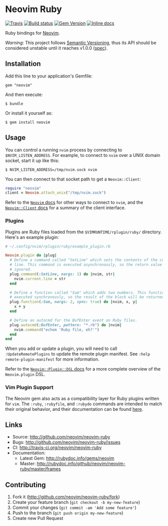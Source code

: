 # Neovim Ruby

[![Travis](https://travis-ci.org/neovim/neovim-ruby.svg?branch=master)](https://travis-ci.org/neovim/neovim-ruby)
[![Build status](https://ci.appveyor.com/api/projects/status/y44k25tcdvvuq0ee?svg=true)](https://ci.appveyor.com/project/alexgenco/neovim-ruby)
[![Gem Version](https://badge.fury.io/rb/neovim.svg)](https://badge.fury.io/rb/neovim)
[![Inline docs](http://inch-ci.org/github/neovim/neovim-ruby.svg?branch=master)](http://inch-ci.org/github/neovim/neovim-ruby)

Ruby bindings for [Neovim](https://github.com/neovim/neovim).

*Warning*: This project follows [Semantic Versioning](http://semver.org/), thus its API should be considered unstable until it reaches v1.0.0 ([spec](http://semver.org/#spec-item-4)).

## Installation

Add this line to your application's Gemfile:

    gem "neovim"

And then execute:

    $ bundle

Or install it yourself as:

    $ gem install neovim

## Usage

You can control a running `nvim` process by connecting to `$NVIM_LISTEN_ADDRESS`. For example, to connect to `nvim` over a UNIX domain socket, start it up like this:

```shell
$ NVIM_LISTEN_ADDRESS=/tmp/nvim.sock nvim
```

You can then connect to that socket path to get a `Neovim::Client`:

```ruby
require "neovim"
client = Neovim.attach_unix("/tmp/nvim.sock")
```

Refer to the [`Neovim` docs](http://www.rubydoc.info/github/neovim/neovim-ruby/master/Neovim) for other ways to connect to `nvim`, and the [`Neovim::Client` docs](http://www.rubydoc.info/github/neovim/neovim-ruby/master/Neovim/Client) for a summary of the client interface.

### Plugins

Plugins are Ruby files loaded from the `$VIMRUNTIME/rplugin/ruby/` directory. Here's an example plugin:

```ruby
# ~/.config/nvim/rplugin/ruby/example_plugin.rb

Neovim.plugin do |plug|
  # Define a command called "SetLine" which sets the contents of the current
  # line. This command is executed asynchronously, so the return value is
  # ignored.
  plug.command(:SetLine, nargs: 1) do |nvim, str|
    nvim.current.line = str
  end

  # Define a function called "Sum" which adds two numbers. This function is
  # executed synchronously, so the result of the block will be returned to nvim.
  plug.function(:Sum, nargs: 2, sync: true) do |nvim, x, y|
    x + y
  end

  # Define an autocmd for the BufEnter event on Ruby files.
  plug.autocmd(:BufEnter, pattern: "*.rb") do |nvim|
    nvim.command("echom 'Ruby file, eh?'")
  end
end
```

When you add or update a plugin, you will need to call `:UpdateRemotePlugins` to update the remote plugin manifest. See `:help remote-plugin-manifest` for more information.

Refer to the [`Neovim::Plugin::DSL` docs](http://www.rubydoc.info/github/neovim/neovim-ruby/master/Neovim/Plugin/DSL) for a more complete overview of the `Neovim.plugin` DSL.

### Vim Plugin Support

The Neovim gem also acts as a compatibility layer for Ruby plugins written for `vim`. The `:ruby`, `:rubyfile`, and `:rubydo` commands are intended to match their original behavior, and their documentation can be found [here](https://neovim.io/doc/user/if_ruby.html).

## Links

* Source: <http://github.com/neovim/neovim-ruby>
* Bugs:   <http://github.com/neovim/neovim-ruby/issues>
* CI: <http://travis-ci.org/neovim/neovim-ruby>
* Documentation:
    * Latest Gem: <http://rubydoc.info/gems/neovim>
    * Master: <http://rubydoc.info/github/neovim/neovim-ruby/master/frames>

## Contributing

1. Fork it (http://github.com/neovim/neovim-ruby/fork)
2. Create your feature branch (`git checkout -b my-new-feature`)
3. Commit your changes (`git commit -am 'Add some feature'`)
4. Push to the branch (`git push origin my-new-feature`)
5. Create new Pull Request

